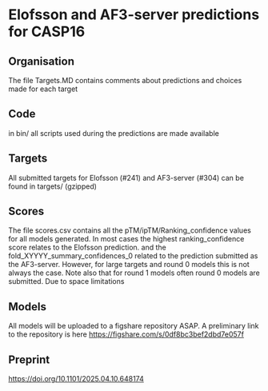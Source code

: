 # Elofsson and AF3-server predictions for CASP16

## Organisation
The file Targets.MD contains comments about predictions and choices made for each target

## Code

in bin/ all scripts used during the predictions are made available


## Targets
All submitted targets for Elofsson (#241) and AF3-server (#304) can be found in targets/ (gzipped)


## Scores
The file scores.csv contains all the pTM/ipTM/Ranking_confidence values for all models generated. In most cases the highest ranking_confidence score relates to the Elofsson prediction. and the fold_XYYYY_summary_confidences_0 related to the prediction submitted as the AF3-server. However, for large targets and round 0 models this is not always the case. Note also that for round 1 models often round 0 models are submitted. Due to space limitations 

## Models
All models will be uploaded to a figshare repository ASAP. A preliminary link to the repository is here https://figshare.com/s/0df8bc3bef2dbd7e057f 

## Preprint

https://doi.org/10.1101/2025.04.10.648174
